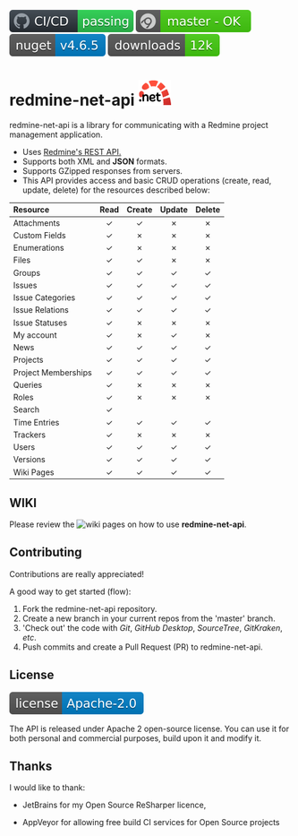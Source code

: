 
![Redmine .NET Api](badge.svg)
![Appveyor last build status](master.svg)
![NuGet package](nuget.svg)
![Nuget](download.svg)


# redmine-net-api   ![redmine-net-api logo](logo.png) 

redmine-net-api is a library for communicating with a Redmine project management application.

* Uses [Redmine's REST API.](http://www.redmine.org/projects/redmine/wiki/Rest_api/)
* Supports both XML and **JSON** formats.
* Supports GZipped responses from servers.
* This API provides access and basic CRUD operations (create, read, update, delete) for the resources described below:

| Resource            |  Read   | Create  | Update  | Delete  |
|:--------------------|:-------:|:-------:|:-------:|:-------:|
| Attachments         | &check; | &check; | &cross; | &cross; |
| Custom Fields       | &check; | &cross; | &cross; | &cross; |
| Enumerations        | &check; | &cross; | &cross; | &cross; |
| Files               | &check; | &check; | &cross; | &cross; |
| Groups              | &check; | &check; | &check; | &check; |
| Issues              | &check; | &check; | &check; | &check; |
| Issue Categories    | &check; | &check; | &check; | &check; |
| Issue Relations     | &check; | &check; | &check; | &check; |
| Issue Statuses      | &check; | &cross; | &cross; | &cross; |
| My account          | &check; | &cross; | &check; | &cross; |
| News                | &check; | &check; | &check; | &check; |
| Projects            | &check; | &check; | &check; | &check; |
| Project Memberships | &check; | &check; | &check; | &check; |
| Queries             | &check; | &cross; | &cross; | &cross; |
| Roles               | &check; | &cross; | &cross; | &cross; |
| Search              | &check; |         |         |         |
| Time Entries        | &check; | &check; | &check; | &check; |
| Trackers            | &check; | &cross; | &cross; | &cross; |
| Users               | &check; | &check; | &check; | &check; |
| Versions            | &check; | &check; | &check; | &check; |
| Wiki Pages          | &check; | &check; | &check; | &check; |

## WIKI

Please review the ![wiki](https://github.com/zapadi/redmine-net-api/wiki) pages on how to use **redmine-net-api**.

## Contributing
Contributions are really appreciated!

A good way to get started (flow):

1. Fork the redmine-net-api repository.
2. Create a new branch in your current repos from the 'master' branch.
3. 'Check out' the code with *Git*, *GitHub Desktop*, *SourceTree*, *GitKraken*, *etc*.
4. Push commits and create a Pull Request (PR) to redmine-net-api.

## License
[![redmine-net-api](apache.svg)]()

The API is released under Apache 2 open-source license. You can use it for both personal and commercial purposes, build upon it and modify it.

## Thanks

I would like to thank:

* JetBrains for my Open Source ReSharper licence, 

* AppVeyor for allowing free build CI services for Open Source projects
